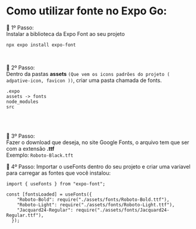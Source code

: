 # Como utilizar fonte no Expo Go:

:round_pushpin: 1º Passo: <br>
Instalar a biblioteca da Expo Font ao seu projeto

```
npx expo install expo-font
```
<br>

:round_pushpin: 2º Passo: <br>
Dentro da pastas <strong>assets</strong> ```(Que vem os icons padrões do projeto ( adpative-icon, favicon ))```, criar uma pasta chamada de fonts. <br>

```
.expo
assets -> fonts
node_modules
src
```
<br>
<br>

:round_pushpin: 3º Passo: <br>
Fazer o download que deseja, no site Google Fonts, o arquivo tem que ser com a extensão <strong>.ttf</strong> <br>
Exemplo: ```Roboto-Black.tft```
<br>

:round_pushpin: 4º Passo:
Importar o useFonts dentro do seu projeto e criar uma variavel para carregar as fontes que você instalou:
```
import { useFonts } from "expo-font";
```
```
const [fontsLoaded] = useFonts({
    "Roboto-Bold": require("./assets/fonts/Roboto-Bold.ttf"),
    "Roboto-Light": require("./assets/fonts/Roboto-Light.ttf"),
    "Jacquard24-Regular": require("./assets/fonts/Jacquard24-Regular.ttf"),
  });
```
